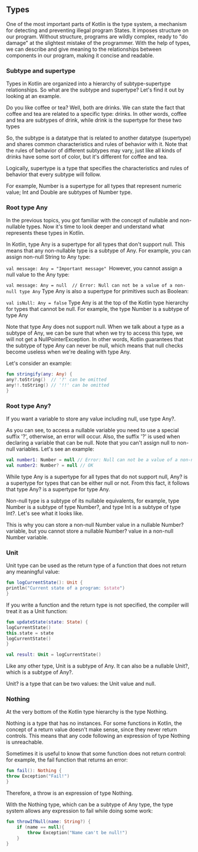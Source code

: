 ## Types
One of the most important parts of Kotlin is the type system, a mechanism for detecting and preventing illegal program States. It imposes structure on our program. Without structure, programs are wildly complex, ready to "do damage" at the slightest mistake of the programmer. With the help of types, we can describe and give meaning to the relationships between components in our program, making it concise and readable.

### Subtype and supertype
Types in Kotlin are organized into a hierarchy of subtype-supertype relationships. So what are the subtype and supertype? Let's find it out by looking at an example.

Do you like coffee or tea? Well, both are drinks. We can state the fact that coffee and tea are related to a specific type: drinks. In other words, coffee and tea are subtypes of drink, while drink is the supertype for these two types

So, the subtype is a datatype that is related to another datatype (supertype) and shares common characteristics and rules of behavior with it. Note that the rules of behavior of different subtypes may vary, just like all kinds of drinks have some sort of color, but it's different for coffee and tea.

Logically, supertype is a type that specifies the characteristics and rules of behavior that every subtype will follow.

For example, Number is a supertype for all types that represent numeric value; Int and Double are subtypes of Number type.

### Root type Any
In the previous topics, you got familiar with the concept of nullable and non-nullable types. Now it's time to look deeper and understand what represents these types in Kotlin.

In Kotlin, type Any is a supertype for all types that don't support null. This means that any non-nullable type is a subtype of Any. For example, you can assign non-null String to Any type:

`val message: Any = "Important message"
`However, you cannot assign a null value to the Any type:

`val message: Any = null  // Error: Null can not be a value of a non-null type Any`
Type Any is also a supertype for primitives such as Boolean:

`val isNull: Any = false`
Type Any is at the top of the Kotlin type hierarchy for types that cannot be null. For example, the type Number is a subtype of type Any

Note that type Any does not support null. When we talk about a type as a subtype of Any, we can be sure that when we try to access this type, we will not get a NullPointerException. In other words, Kotlin guarantees that the subtype of type Any can never be null, which means that null checks become useless when we're dealing with type Any.

Let's consider an example:

```kotlin
fun stringify(any: Any) {
any?.toString()  // '?' can be omitted
any!!.toString() // '!!' can be omitted
}
```
### Root type Any?
If you want a variable to store any value including null, use type Any?.

As you can see, to access a nullable variable you need to use a special suffix '?', otherwise, an error will occur. Also, the suffix '?' is used when declaring a variable that can be null. Note that you can't assign null to non-null variables. Let's see an example:

```kotlin
val number1: Number = null // Error: Null can not be a value of a non-null type Number
val number2: Number? = null // OK
```
While type Any is a supertype for all types that do not support null, Any? is a supertype for types that can be either null or not.
From this fact, it follows that type Any? is a supertype for type Any.

Non-null type is a subtype of its nullable equivalents, for example, type Number is a subtype of type Number?, and type Int is a subtype of type Int?. Let's see what it looks like.

This is why you can store a non-null Number value in a nullable Number? variable, but you cannot store a nullable Number? value in a non-null Number variable.

### Unit
Unit type can be used as the return type of a function that does not return any meaningful value:

```kotlin
fun logCurrentState(): Unit {
println("Current state of a program: $state")
}
```
If you write a function and the return type is not specified, the compiler will treat it as a Unit function:

```kotlin
fun updateState(state: State) {
logCurrentState()
this.state = state
logCurrentState()
}

val result: Unit = logCurrentState()
```


Like any other type, Unit is a subtype of Any. It can also be a nullable Unit?, which is a subtype of Any?.

Unit? is a type that can be two values: the Unit value and null.

### Nothing
At the very bottom of the Kotlin type hierarchy is the type Nothing.

Nothing is a type that has no instances. For some functions in Kotlin, the concept of a return value doesn't make sense, since they never return controls. This means that any code following an expression of type Nothing is unreachable.

Sometimes it is useful to know that some function does not return control: for example, the fail function that returns an error:

```kotlin
fun fail(): Nothing {
throw Exception("Fail!")
}
```
Therefore, a throw is an expression of type Nothing.

With the Nothing type, which can be a subtype of Any type, the type system allows any expression to fail while doing some work:

```kotlin
fun throwIfNull(name: String?) {
    if (name == null){
        throw Exception("Name can't be null!")
    }
}
```


